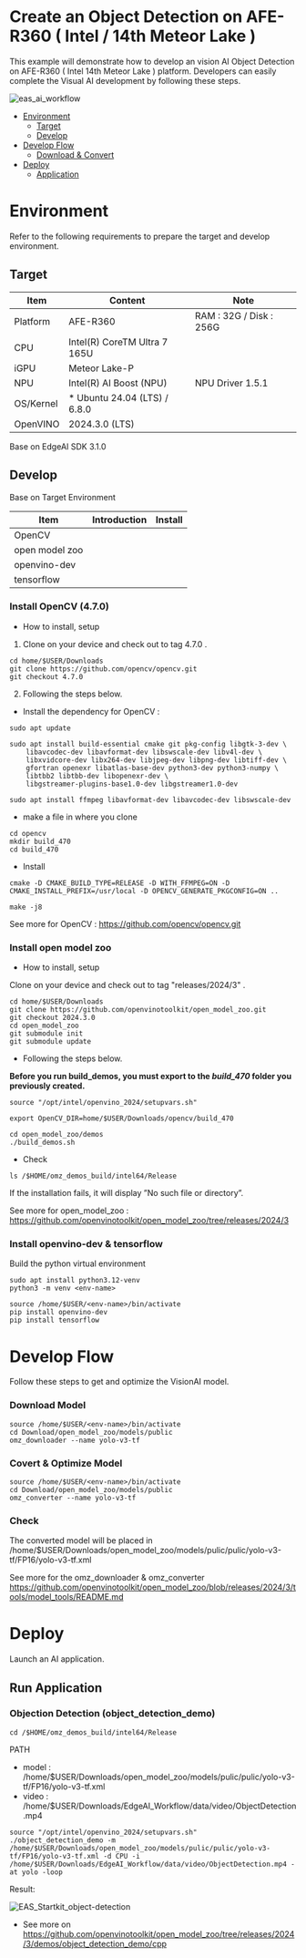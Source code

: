 # Create an Object Detection on AFE-R360 ( Intel / 14th Meteor Lake )
This example will demonstrate how to develop an vision AI Object Detection on AFE-R360 ( Intel 14th Meteor Lake ) platform.
Developers can easily complete the Visual AI development by following these steps.

![eas_ai_workflow](assets/eas_startkit_afe-r360.png)

- [Environment](#Environment)
  - [Target](#Target)
  - [Develop](#Develop) 
- [Develop Flow](#DevelopFlow)
  - [Download & Convert](#DownloadModel) 
- [Deploy](#Deploy)
  - [Application](#Application)

<a name="Environment"/>

# Environment
Refer to the following requirements to prepare the target and develop environment.

<a name="Target"/>

## Target
| Item | Content | Note |
| -------- | -------- | -------- |
| Platform |   AFE-R360  |   RAM : 32G / Disk : 256G   |
| CPU  |   Intel(R) CoreTM Ultra 7 165U |  |
| iGPU | Meteor Lake-P | |
| NPU | Intel(R) AI Boost (NPU) | NPU Driver 1.5.1 |
| OS/Kernel | * Ubuntu 24.04 (LTS) / 6.8.0 |  |
| OpenVINO | 2024.3.0 (LTS) | |

Base on EdgeAI SDK 3.1.0

<a name="Develop"/>

## Develop

Base on Target Environment

| Item | Introduction | Install |
| -------- | -------- | -------- |
| OpenCV |     |     |
| open model zoo  |    |    |
| openvino-dev  |    |    |
| tensorflow  |    |    |

### Install OpenCV (4.7.0)
- How to install, setup
1. Clone on your device and check out to tag 4.7.0 .

```
cd home/$USER/Downloads
git clone https://github.com/opencv/opencv.git
git checkout 4.7.0
```

2. Following the steps below.

- Install the dependency for OpenCV :
```
sudo apt update

sudo apt install build-essential cmake git pkg-config libgtk-3-dev \
    libavcodec-dev libavformat-dev libswscale-dev libv4l-dev \
    libxvidcore-dev libx264-dev libjpeg-dev libpng-dev libtiff-dev \
    gfortran openexr libatlas-base-dev python3-dev python3-numpy \
    libtbb2 libtbb-dev libopenexr-dev \
    libgstreamer-plugins-base1.0-dev libgstreamer1.0-dev

sudo apt install ffmpeg libavformat-dev libavcodec-dev libswscale-dev
```
- make a file in where you clone
```
cd opencv
mkdir build_470
cd build_470
```
- Install
```
cmake -D CMAKE_BUILD_TYPE=RELEASE -D WITH_FFMPEG=ON -D CMAKE_INSTALL_PREFIX=/usr/local -D OPENCV_GENERATE_PKGCONFIG=ON ..

make -j8

```

See more for OpenCV : https://github.com/opencv/opencv.git

### Install open model zoo
- How to install, setup

Clone on your device and check out to tag "releases/2024/3" .
```
cd home/$USER/Downloads
git clone https://github.com/openvinotoolkit/open_model_zoo.git
git checkout 2024.3.0
cd open_model_zoo
git submodule init
git submodule update
```

- Following the steps below.

**Before you run build_demos, you must export to the *build_470* folder you previously created.**
```
source "/opt/intel/openvino_2024/setupvars.sh"
```
```
export OpenCV_DIR=home/$USER/Downloads/opencv/build_470
```
```
cd open_model_zoo/demos
./build_demos.sh
```
- Check
```
ls /$HOME/omz_demos_build/intel64/Release
```
If the installation fails, it will display ”No such file or directory”.

See more for open_model_zoo : https://github.com/openvinotoolkit/open_model_zoo/tree/releases/2024/3

### Install openvino-dev & tensorflow
Build the python virtual environment
```
sudo apt install python3.12-venv
python3 -m venv <env-name>
```
```
source /home/$USER/<env-name>/bin/activate
pip install openvino-dev
pip install tensorflow
```

<a name="DevelopFlow"/>

# Develop Flow
Follow these steps to get and optimize the VisionAI model. <br>

<a name="DownloadModel"/>

### Download Model
```
source /home/$USER/<env-name>/bin/activate
cd Download/open_model_zoo/models/public
omz_downloader --name yolo-v3-tf
```

### Covert & Optimize Model
```
source /home/$USER/<env-name>/bin/activate
cd Download/open_model_zoo/models/public
omz_converter --name yolo-v3-tf
```
### Check
The converted model will be placed in /home/$USER/Downloads/open_model_zoo/models/pulic/pulic/yolo-v3-tf/FP16/yolo-v3-tf.xml

See more for the omz_downloader & omz_converter
https://github.com/openvinotoolkit/open_model_zoo/blob/releases/2024/3/tools/model_tools/README.md

<a name="Deploy"/>

# Deploy
Launch an AI application.

<a name="Application"/>

## Run Application
### Objection Detection (object_detection_demo)

```
cd /$HOME/omz_demos_build/intel64/Release
```

PATH
- model : /home/$USER/Downloads/open_model_zoo/models/pulic/pulic/yolo-v3-tf/FP16/yolo-v3-tf.xml
- video : /home/$USER/Downloads/EdgeAI_Workflow/data/video/ObjectDetection.mp4

```
source "/opt/intel/openvino_2024/setupvars.sh"
./object_detection_demo -m /home/$USER/Downloads/open_model_zoo/models/pulic/pulic/yolo-v3-tf/FP16/yolo-v3-tf.xml -d CPU -i /home/$USER/Downloads/EdgeAI_Workflow/data/video/ObjectDetection.mp4 -at yolo -loop
```

Result:

![EAS_Startkit_object-detection](assets/EAS_Startkit_object-detection.png)

- See more on
https://github.com/openvinotoolkit/open_model_zoo/tree/releases/2024/3/demos/object_detection_demo/cpp
